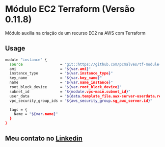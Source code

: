 # Módulo EC2 Terraform (Versão 0.11.8)

Módulo auxilia na criação de um recurso EC2 na AWS com Terraform


Usage
---
```bash
module "instance" {
  source                 = "git::https://github.com/pcmalves/tf-module-instance.git"
  ami                    = "${var.ami}"
  instance_type          = "${var.instance_type}"
  key_name               = "${var.key_name}"
  name                   = "${var.name_instance}"
  root_block_device      = "${var.root_block_device}"
  subnet_id              = "${module.vpc-main.subnet_id}"
  user_data              = "${data.template_file.awx-server-userdata.rendered}"
  vpc_security_group_ids = "${aws_security_group.sg_awx_server.id}"

  tags = {
    Name = "${var.name}"
  }
}
```



Meu contato no [Linkedin](https://www.linkedin.com/in/pcmalves/)
---